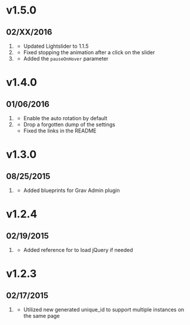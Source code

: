 # v1.5.0
## 02/XX/2016

1. [](#improved)
    * Updated Lightslider to 1.1.5
1. [](#bugfix)
    * Fixed stopping the animation after a click on the slider
1. [](#new)
    * Added the `pauseOnHover` parameter

# v1.4.0
## 01/06/2016

1. [](#new)
    * Enable the auto rotation by default
1. [](#bugfix)
    * Drop a forgotten dump of the settings
    * Fixed the links in the README

# v1.3.0
## 08/25/2015

1. [](#improved)
    * Added blueprints for Grav Admin plugin

# v1.2.4
## 02/19/2015

1. [](#improved)
    * Added reference for to load jQuery if needed

# v1.2.3
## 02/17/2015

1. [](#improved)
    * Utilized new generated unique_id to support multiple instances on the same page

